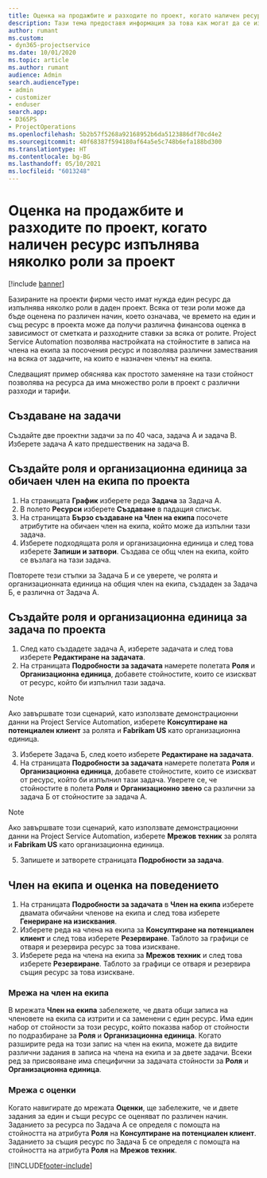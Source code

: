 ```yaml
---
title: Оценка на продажбите и разходите по проект, когато наличен ресурс изпълнява няколко роли за проект
description: Тази тема предоставя информация за това как могат да се използват измерения на ценообразуване за поддръжка на оценки на ценообразуването и разходите за ресурс, който изпълнява няколко роли в проект.
author: rumant
ms.custom:
- dyn365-projectservice
ms.date: 10/01/2020
ms.topic: article
ms.author: rumant
audience: Admin
search.audienceType:
- admin
- customizer
- enduser
search.app:
- D365PS
- ProjectOperations
ms.openlocfilehash: 5b2b57f5268a92168952b6da5123886df70cd4e2
ms.sourcegitcommit: 40f68387f594180af64a5e5c748b6efa188bd300
ms.translationtype: HT
ms.contentlocale: bg-BG
ms.lasthandoff: 05/10/2021
ms.locfileid: "6013248"
---
```

# <a name="estimate-project-sales-and-costs-when-a-bookable-resource-fills-multiple-roles-for-a-project"></a>Оценка на продажбите и разходите по проект, когато наличен ресурс изпълнява няколко роли за проект 

[!include [banner](../includes/psa-now-project-operations.md)]

Базираните на проекти фирми често имат нужда един ресурс да изпълнява няколко роли в даден проект. Всяка от тези роли може да бъде оценена по различен начин, което означава, че времето на един и същ ресурс в проекта може да получи различна финансова оценка в зависимост от сметката и разходните ставки за всяка от ролите. Project Service Automation позволява настройката на стойностите в записа на члена на екипа за посочения ресурс и позволява различни замествания на всяка от задачите, на които е назначен членът на екипа.

Следващият пример обяснява как простото заменяне на тази стойност позволява на ресурса да има множество роли в проект с различни разходи и тарифи.

## <a name="create-tasks"></a>Създаване на задачи
Създайте две проектни задачи за по 40 часа, задача A и задача B. Изберете задача A като предшественик на задача B.

## <a name="set-up-role-and-organization-unit-for-a-generic-project-team-member"></a>Създайте роля и организационна единица за обичаен член на екипа по проекта

1. На страницата **График** изберете реда **Задача** за Задача А. 
2. В полето **Ресурси** изберете **Създаване** в падащия списък.
3. На страницата **Бързо създаване на Член на екипа** посочете атрибутите на обичаен член на екипа, който може да изпълни тази задача.
4. Изберете подходящата роля и организационна единица и след това изберете **Запиши и затвори**. Създава се общ член на екипа, който се възлага на тази задача. 

Повторете тези стъпки за Задача Б и се уверете, че ролята и организационната единица на общия член на екипа, създаден за Задача Б, е различна от Задача А. 

## <a name="set-up-role-and-organization-unit-for-a-project-task"></a>Създайте роля и организационна единица за задача по проекта

1. След като създадете задача A, изберете задачата и след това изберете **Редактиране на задачата**.
2. На страницата **Подробности за задачата** намерете полетата **Роля** и **Организационна единица**, добавете стойностите, които се изискват от ресурс, който би изпълнил тази задача. 

  > [!NOTE]
  > Ако завършвате този сценарий, като използвате демонстрационни данни на Project Service Automation, изберете **Консултиране на потенциален клиент** за ролята и **Fabrikam US** като организационна единица.

3. Изберете Задача Б, след което изберете **Редактиране на задачата**.
4. На страницата **Подробности за задачата** намерете полетата **Роля** и **Организационна единица**, добавете стойностите, които се изискват от ресурс, който би изпълнил тази задача. Уверете се, че стойностите в полета **Роля** и **Организационно звено** са различни за задача Б от стойностите за задача А. 

  > [!NOTE]
  > Ако завършвате този сценарий, като използвате демонстрационни данни на Project Service Automation, изберете **Мрежов техник** за ролята и **Fabrikam US** като организационна единица.

5. Запишете и затворете страницата **Подробности за задача**. 

## <a name="team-member-and-estimates-behavior"></a>Член на екипа и оценка на поведението 

1. На страницата **Подробности за задачата** в **Член на екипа** изберете двамата обичайни членове на екипа и след това изберете **Генериране на изисквания**. 
2. Изберете реда на члена на екипа за **Консултиране на потенциален клиент** и след това изберете **Резервиране**. Таблото за графици се отваря и резервира ресурс за това изискване.
3. Изберете реда на члена на екипа за **Мрежов техник** и след това изберете **Резервиране**. Таблото за графици се отваря и резервира същия ресурс за това изискване.

### <a name="team-member-grid"></a>Мрежа на член на екипа 
В мрежата **Член на екипа** забележете, че двата общи записа на членовете на екипа са изтрити и са заменени с един ресурс. Има един набор от стойности за този ресурс, който показва набор от стойности по подразбиране за **Роля** и **Организационна единица**.
Когато разширите реда на този запис на член на екипа, можете да видите различни задания в записа на члена на екипа и за двете задачи. Всеки ред за присвояване има специфични за задачата стойности за **Роля** и **Организационна единица**. 

### <a name="estimates-grid"></a>Мрежа с оценки 
Когато навигирате до мрежата **Оценки**, ще забележите, че и двете задания за един и същи ресурс се оценяват по различен начин.
Заданието за ресурса по Задача A се определя с помощта на стойността на атрибута **Роля** на **Консултиране на потенциален клиент**. Заданието за същия ресурс по Задача Б се определя с помощта на стойността на атрибута **Роля** на **Мрежов техник**.



[!INCLUDE[footer-include](../includes/footer-banner.md)]